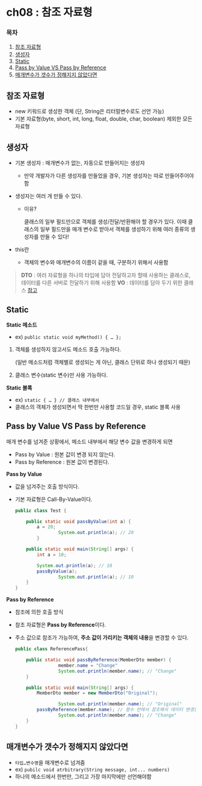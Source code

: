 # ch08 : 참조 자료형

### 목차
1. [참조 자료형](#참조-자료형)
2. [생성자](#생성자)
3. [Static](#static)
4. [Pass by Value VS Pass by Reference](#pass-by-Value-VS-Pass-by-Reference)
5. [매개변수가 갯수가 정해지지 않았다면](#매개변수가-갯수가-정해지지-않았다면)

## 참조 자료형

- new 키워드로 생성한 객체 (단, String은 리터럴변수로도 선언 가능)
- 기본 자료형(byte, short, int, long, float, double, char, boolean) 제외한 모든 자료형

## 생성자

- 기본 생성자 : 매개변수가 없는, 자동으로 만들어지는 생성자
    - 만약 개발자가 다른 생성자를 만들었을 경우, 기본 생성자는 따로 만들어주어야 함
- 생성자는 여러 개 만들 수 있다.
    - 이유?
        
        클래스의 일부 필드만으로 객체를 생성/전달/반환해야 할 경우가 있다.
        이때 클래스의 일부 필드만을 매개 변수로 받아서 객체를 생성하기 위해
        여러 종류의 생성자를 만들 수 있다!
        
- this란
    - 객체의 변수와 매개변수의 이름이 같을 때, 구분하기 위해서 사용함

> **DTO** : 여러 자료형을 하나의 타입에 담아 전달하고자 할때 사용하는 클래스로,
데이터를 다른 서버로 전달하기 위해 사용함
**VO** : 데이터를 담아 두기 위한 클래스
[참고](https://github.com/Cs-Java-Interview/Tech-Interview/blob/main/spring/spring_dto_dao.md)
> 

## Static

**Static 메소드**

- ex) `public static void myMethod() { … };`
1. 객체를 생성하지 않고서도 메소드 호출 가능하다.
    
    (일반 메소드처럼 객체별로 생성되는 게 아닌, 클래스 단위로 하나 생성되기 때문)
    
2. 클래스 변수(static 변수)만 사용 가능하다.

**Static 블록**

- ex) `static { … } // 클래스 내부에서`
- 클래스의 객체가 생성되면서 딱 한번만 사용할 코드일 경우, static 블록 사용

## Pass by Value VS Pass by Reference

매개 변수를 넘겨준 상황에서, 메소드 내부에서 해당 변수 값을 변경하게 되면

- Pass by Value : 원본 값이 변경 되지 않는다.
- Pass by Reference : 원본 값이 변경된다.


**Pass by Value**

- 값을 넘겨주는 호출 방식이다.
- 기본 자료형은 Call-By-Value이다.
    
    ```java
    public class Test {
    
        public static void passByValue(int a) {
            a = 20;
    				System.out.println(a); // 20
            }
    
        public static void main(String[] args) {
            int a = 10;
    
            System.out.println(a); // 10
            passByValue(a);
    				System.out.println(a); // 10
        }
    }
    ```
    

**Pass by Reference**

- 참조에 의한 호출 방식
- 참조 자료형은 **Pass by Reference**이다.
- 주소 값으로 참조가 가능하여, **주소 값이 가리키는 객체의 내용**을 변경할 수 있다.
    
    ```java
    public class ReferencePass{
    
        public static void passByReference(MemberDto member) {
    				member.name = "Change"
    				System.out.println(member.name); // "Change"
        }
    
        public static void main(String[] args) {
            MemberDto member = new MemberDto("Original");
    
    				System.out.println(member.name); // "Original"
            passByReference(member.name); // 함수 안에서 참조해서 데이터 변경할 경우, 외부에서도 반영됨
    				System.out.println(member.name); // "Change"
        }
    }
    ```
    

## 매개변수가 갯수가 정해지지 않았다면

- `타입…변수명`을 매개변수로 넘겨줌
- ex) `pubilc void atrbitrary(String message, int... numbers)`
- 하나의 메소드에서 한번만, 그리고 가장 마지막에만 선언해야함
